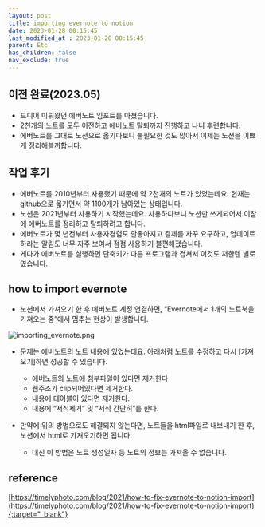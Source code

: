```yaml
---
layout: post
title: importing evernote to notion
date: 2023-01-28 00:15:45
last_modified_at : 2023-01-28 00:15:45
parent: Etc
has_children: false
nav_exclude: true
---
```


## 이전 완료(2023.05)
- 드디어 미뤄왔던 에버노트 임포트를 마쳤습니다.
- 2천개의 노트를 모두 이전하고 에버노트 탈퇴까지 진행하고 나니 후련합니다.
- 에버노트를 그대로 노션으로 옮기다보니 불필요한 것도 많아서 이제는 노션을 이쁘게 정리해볼까합니다.

## 작업 후기

- 에버노트를 2010년부터 사용했기 때문에 약 2천개의 노트가 있었는데요. 현재는 github으로 옮기면서 약 1100개가 남아있는 상태입니다.
- 노션은 2021년부터 사용하기 시작했는데요. 사용하다보니 노션만 쓰게되어서 이참에 에버노트를 정리하고 탈퇴하려고 합니다.
- 에버노트가 몇 년전부터 사용자경험도 안좋아지고 결제를 자꾸 요구하고, 업데이트하라는 알림도 너무 자주 보여서 점점 사용하기 불편해졌습니다.
- 게다가 에버노트를 실행하면 단축키가 다른 프로그램과 겹쳐서 이것도 저한텐 별로였습니다.

## how to import evernote

- 노션에서 가져오기 한 후 에버노트 계정 연결하면, “Evernote에서 1개의 노트북을 가져오는 중”에서 멈추는 현상이 발생합니다.

![importing_evernote.png](../img/importing_evernote.png)

- 문제는 에버노트의 노트 내용에 있었는데요. 아래처럼 노트를 수정하고 다시 [가져오기]하면 성공할 수 있습니다.
    - 에버노트의 노트에 첨부파일이 있다면 제거한다
    - 웹주소가 clip되어있다면 제거한다.
    - 내용에 테이블이 있다면 제거한다.
    - 내용에 “서식제거” 및 “서식 간단히”를 한다.

- 만약에 위의 방법으로도 해결되지 않는다면, 노트들을 html파일로 내보내기 한 후, 노션에서 html로 가져오기하면 됩니다.
    - 대신 이 방법은 노트 생성일자 등 노트의 정보는 가져올 수 없습니다.

## reference

[https://timelyphoto.com/blog/2021/how-to-fix-evernote-to-notion-import](https://timelyphoto.com/blog/2021/how-to-fix-evernote-to-notion-import){:target="_blank"}